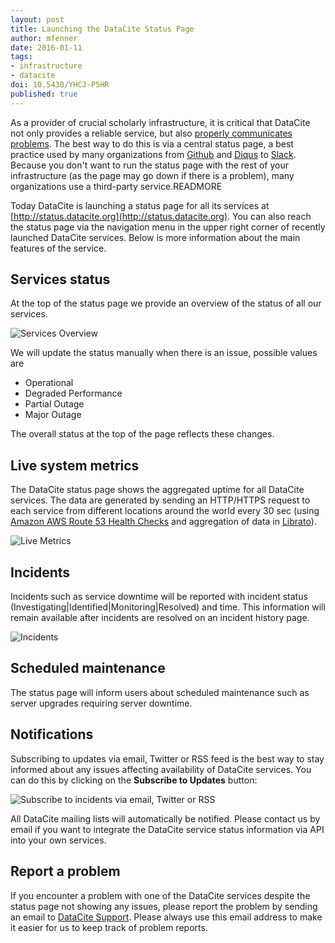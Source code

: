 ```yaml
---
layout: post
title: Launching the DataCite Status Page
author: mfenner
date: 2016-01-11
tags:
- infrastructure
- datacite
doi: 10.5438/YHCJ-P5HR
published: true
---
```

As a provider of crucial scholarly infrastructure, it is critical that DataCite not only provides a reliable service, but also [properly communicates problems](http://crosstech.crossref.org/2015/01/problems-with-dx-doi-org-on-january-20th-2015-what-we-know.html). The best way to do this is via a central status page, a best practice used by many organizations from [Github](https://status.github.com/) and [Diqus](https://status.disqus.com/) to [Slack](https://status.slack.com/). Because you don't want to run the status page with the rest of your infrastructure (as the page may go down if there is a problem), many organizations use a third-party service.READMORE

Today DataCite is launching a status page for all its services at [http://status.datacite.org](http://status.datacite.org). You can also reach the status page via the navigation menu <i class='fa fa-th'></i> in the upper right corner of recently launched DataCite services. Below is more information about the main features of the service.

## Services status

At the top of the status page we provide an overview of the status of all our services.

![Services Overview](/images/2016/01/services-overview.png)

We will update the status manually when there is an issue, possible values are

* Operational
* Degraded Performance
* Partial Outage
* Major Outage

The overall status at the top of the page reflects these changes.

## Live system metrics

The DataCite status page shows the aggregated uptime for all DataCite services. The data are generated by sending an HTTP/HTTPS request to each service from different locations around the world every 30 sec (using [Amazon AWS Route 53 Health Checks](https://docs.aws.amazon.com/Route53/latest/DeveloperGuide/dns-failover.html) and aggregation of data in [Librato](https://www.librato.com/)).

![Live Metrics](/images/2016/01/live-metrics.png)

## Incidents

Incidents such as service downtime will be reported with incident status (Investigating|Identified|Monitoring|Resolved) and time. This information will remain available after incidents are resolved on an incident history page.

![Incidents](/images/2016/01/incidents.png)

## Scheduled maintenance

The status page will inform users about scheduled maintenance such as server upgrades requiring server downtime.

## Notifications

Subscribing to updates via email, Twitter or RSS feed is the best way to stay informed about any issues affecting availability of DataCite services. You can do this by clicking on the **Subscribe to Updates** button:

![Subscribe to incidents via email, Twitter or RSS](/images/2016/01/subscribe-to-incidents.png)

All DataCite mailing lists will automatically be notified. Please contact us by email if you want to integrate the DataCite service status information via API into your own services.

## Report a problem

If you encounter a problem with one of the DataCite services despite the status page not showing any issues, please report the problem by sending an email to [DataCite Support](mailto:support@datacite.org). Please always use this email address to make it easier for us to keep track of problem reports.
